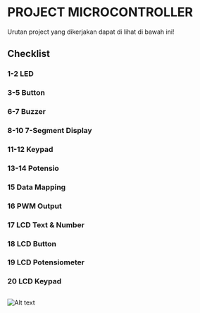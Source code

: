 # PROJECT MICROCONTROLLER

Urutan project yang dikerjakan dapat di lihat di bawah ini!

## Checklist

### 1-2   LED 
### 3-5   Button 
### 6-7   Buzzer
### 8-10  7-Segment Display
### 11-12 Keypad 
### 13-14 Potensio 
### 15    Data Mapping
### 16    PWM Output
### 17    LCD Text & Number 
### 18    LCD Button
### 19    LCD Potensiometer
### 20    LCD Keypad

##

![Alt text](https://media0.giphy.com/media/v1.Y2lkPTc5MGI3NjExaDNvbDI2aGYxdHppYzNnZmdhcDQwcWE5dTg3aHo4aGVwZmVnazlvMCZlcD12MV9pbnRlcm5hbF9naWZfYnlfaWQmY3Q9Zw/XZUnW9AKhvrACNAXVh/giphy.gif)
